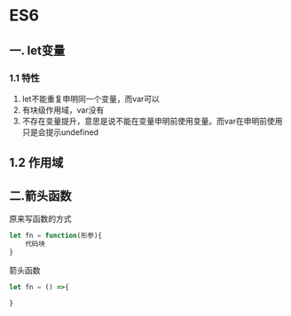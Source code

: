 # ES6

## 一. let变量

### 1.1 特性

1. let不能重复申明同一个变量，而var可以
2. 有块级作用域，var没有
3. 不存在变量提升，意思是说不能在变量申明前使用变量。而var在申明前使用只是会提示undefined

## 1.2 作用域

## 二.箭头函数

原来写函数的方式

```javascript
let fn = function(形参){
    代码块
}
```

箭头函数

```javascript
let fn = () =>{
    
}
```

